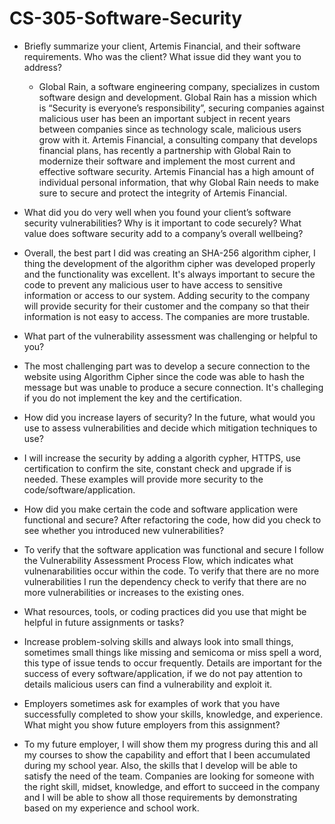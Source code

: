 # CS-305-Software-Security

* Briefly summarize your client, Artemis Financial, and their software requirements. Who was the client? What issue did they want you to address?
  * Global Rain, a software engineering company, specializes in custom software design and development. Global Rain has a mission which is “Security is everyone’s responsibility”, securing companies against malicious user has been an important subject in recent years between companies since as technology scale, malicious users grow with it. Artemis Financial, a consulting company that develops financial plans, has recently a partnership with Global Rain to modernize their software and implement the most current and effective software security. Artemis Financial has a high amount of individual personal information, that why Global Rain needs to make sure to secure and protect the integrity of Artemis Financial.

* What did you do very well when you found your client’s software security vulnerabilities? Why is it important to code securely? What value does software security add to a company’s overall wellbeing?
 * Overall, the best part I did was creating an SHA-256 algorithm cipher, I thing the development of the algorithm cipher was developed properly and the functionality was excellent. It's always important to secure the code to prevent any malicious user to have access to sensitive information or access to our system. Adding security to the company will provide security for their customer and the company so that their information is not easy to access. The companies are more trustable.  

* What part of the vulnerability assessment was challenging or helpful to you?
 * The most challenging part was to develop a secure connection to the website using Algorithm Cipher since the code was able to hash the message but was unable to produce a secure connection. It's challeging if you do not implement the key and the certification. 

* How did you increase layers of security? In the future, what would you use to assess vulnerabilities and decide which mitigation techniques to use?
 * I will increase the security by adding a algorith cypher, HTTPS, use certification to confirm the site, constant check and upgrade if is needed. These examples will provide more security to the code/software/application.

* How did you make certain the code and software application were functional and secure? After refactoring the code, how did you check to see whether you introduced new vulnerabilities?
 * To verify that the software application was functional and secure I follow the Vulnerability Assessment Process Flow, which indicates what vulnenarabilities occur within the code. To verify that there are no more vulnerabilities I run the dependency check to verify that there are no more vulnerabilities or increases to the existing ones.

* What resources, tools, or coding practices did you use that might be helpful in future assignments or tasks?
 * Increase problem-solving skills and always look into small things, sometimes small things like missing and semicoma or miss spell a word, this type of issue tends to occur frequently. Details are important for the success of every software/application, if we do not pay attention to details malicious users can find a vulnerability and exploit it.

* Employers sometimes ask for examples of work that you have successfully completed to show your skills, knowledge, and experience. What might you show future employers from this assignment?
 * To my future employer, I will show them my progress during this and all my courses to show the capability and effort that I been accumulated during my school year. Also, the skills that I develop will be able to satisfy the need of the team. Companies are looking for someone with the right skill, midset, knowledge, and effort to succeed in the company and I will be able to show all those requirements by demonstrating based on my experience and school work.
